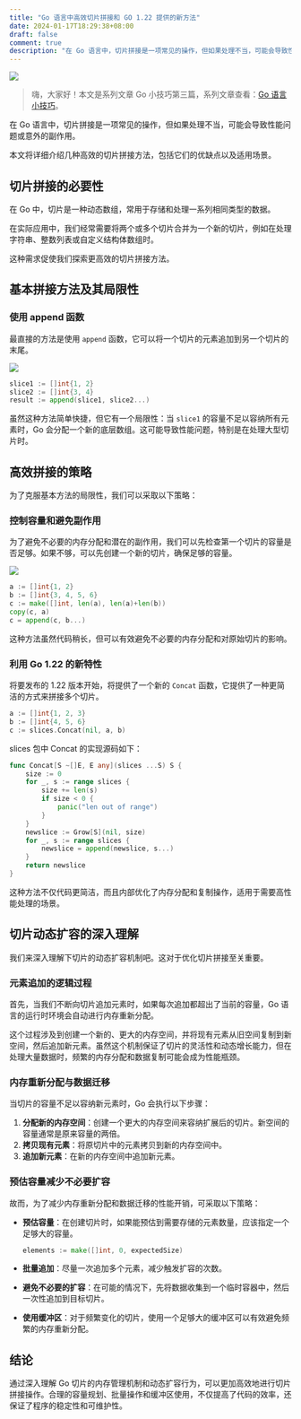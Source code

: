```yaml
---
title: "Go 语言中高效切片拼接和 GO 1.22 提供的新方法"
date: 2024-01-17T18:29:38+08:00
draft: false
comment: true
description: "在 Go 语言中，切片拼接是一项常见的操作，但如果处理不当，可能会导致性能问题或意外的副作用。本文将详细介绍几种高效的切片拼接方法，包括它们的优缺点以及适用场景。"
---
```


![](https://cdn.jsdelivr.net/gh/poloxue/images@2024-01/2024-01-17-slices-concatenation-in-golang-01.png)

> 嗨，大家好！本文是系列文章 Go 小技巧第三篇，系列文章查看：[Go 语言小技巧](https://mp.weixin.qq.com/mp/appmsgalbum?action=getalbum&album_id=3291066778475053060)。

在 Go 语言中，切片拼接是一项常见的操作，但如果处理不当，可能会导致性能问题或意外的副作用。

本文将详细介绍几种高效的切片拼接方法，包括它们的优缺点以及适用场景。

## 切片拼接的必要性

在 Go 中，切片是一种动态数组，常用于存储和处理一系列相同类型的数据。

在实际应用中，我们经常需要将两个或多个切片合并为一个新的切片，例如在处理字符串、整数列表或自定义结构体数组时。

这种需求促使我们探索更高效的切片拼接方法。

## 基本拼接方法及其局限性

### 使用 append 函数

最直接的方法是使用 `append` 函数，它可以将一个切片的元素追加到另一个切片的末尾。

![](https://cdn.jsdelivr.net/gh/poloxue/images@2024-01/2024-01-17-slices-concatenation-in-golang-02.gif)

```go
slice1 := []int{1, 2}
slice2 := []int{3, 4}
result := append(slice1, slice2...)
```

虽然这种方法简单快捷，但它有一个局限性：当 `slice1` 的容量不足以容纳所有元素时，Go 会分配一个新的底层数组。这可能导致性能问题，特别是在处理大型切片时。

## 高效拼接的策略

为了克服基本方法的局限性，我们可以采取以下策略：

### 控制容量和避免副作用

为了避免不必要的内存分配和潜在的副作用，我们可以先检查第一个切片的容量是否足够。如果不够，可以先创建一个新的切片，确保足够的容量。

![](https://cdn.jsdelivr.net/gh/poloxue/images@2024-01/2024-01-17-slices-concatenation-in-golang-03.gif)

```go
a := []int{1, 2}
b := []int{3, 4, 5, 6}
c := make([]int, len(a), len(a)+len(b))
copy(c, a)
c = append(c, b...)
```

这种方法虽然代码稍长，但可以有效避免不必要的内存分配和对原始切片的影响。

### 利用 Go 1.22 的新特性

将要发布的 1.22 版本开始，将提供了一个新的 `Concat` 函数，它提供了一种更简洁的方式来拼接多个切片。

```go
a := []int{1, 2, 3}
b := []int{4, 5, 6}
c := slices.Concat(nil, a, b)
```

slices 包中 Concat 的实现源码如下：

```go
func Concat[S ~[]E, E any](slices ...S) S {
	size := 0
	for _, s := range slices {
		size += len(s)
		if size < 0 {
			panic("len out of range")
		}
	}
	newslice := Grow[S](nil, size)
	for _, s := range slices {
		newslice = append(newslice, s...)
	}
	return newslice
}
```

这种方法不仅代码更简洁，而且内部优化了内存分配和复制操作，适用于需要高性能处理的场景。

## 切片动态扩容的深入理解

我们来深入理解下切片的动态扩容机制吧。这对于优化切片拼接至关重要。

### 元素追加的逻辑过程

首先，当我们不断向切片追加元素时，如果每次追加都超出了当前的容量，Go 语言的运行时环境会自动进行内存重新分配。

这个过程涉及到创建一个新的、更大的内存空间，并将现有元素从旧空间复制到新空间，然后追加新元素。虽然这个机制保证了切片的灵活性和动态增长能力，但在处理大量数据时，频繁的内存分配和数据复制可能会成为性能瓶颈。

### 内存重新分配与数据迁移

当切片的容量不足以容纳新元素时，Go 会执行以下步骤：

1. **分配新的内存空间**：创建一个更大的内存空间来容纳扩展后的切片。新空间的容量通常是原来容量的两倍。
2. **拷贝现有元素**：将原切片中的元素拷贝到新的内存空间中。
3. **追加新元素**：在新的内存空间中追加新元素。

### 预估容量减少不必要扩容

故而，为了减少内存重新分配和数据迁移的性能开销，可采取以下策略：

- **预估容量**：在创建切片时，如果能预估到需要存储的元素数量，应该指定一个足够大的容量。
  
  ```go
  elements := make([]int, 0, expectedSize)
  ```

- **批量追加**：尽量一次追加多个元素，减少触发扩容的次数。
- **避免不必要的扩容**：在可能的情况下，先将数据收集到一个临时容器中，然后一次性追加到目标切片。
- **使用缓冲区**：对于频繁变化的切片，使用一个足够大的缓冲区可以有效避免频繁的内存重新分配。

## 结论

通过深入理解 Go 切片的内存管理机制和动态扩容行为，可以更加高效地进行切片拼接操作。合理的容量规划、批量操作和缓冲区使用，不仅提高了代码的效率，还保证了程序的稳定性和可维护性。

